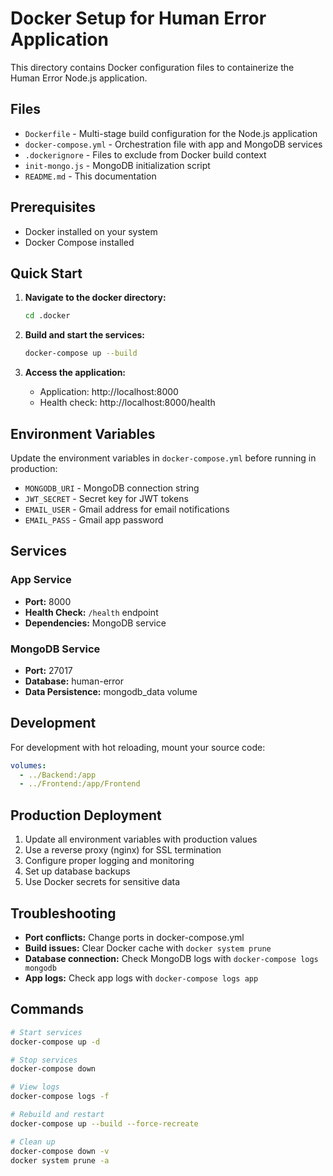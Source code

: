 # Docker Setup for Human Error Application

This directory contains Docker configuration files to containerize the Human Error Node.js application.

## Files

- `Dockerfile` - Multi-stage build configuration for the Node.js application
- `docker-compose.yml` - Orchestration file with app and MongoDB services
- `.dockerignore` - Files to exclude from Docker build context
- `init-mongo.js` - MongoDB initialization script
- `README.md` - This documentation

## Prerequisites

- Docker installed on your system
- Docker Compose installed

## Quick Start

1. **Navigate to the docker directory:**
   ```bash
   cd .docker
   ```

2. **Build and start the services:**
   ```bash
   docker-compose up --build
   ```

3. **Access the application:**
   - Application: http://localhost:8000
   - Health check: http://localhost:8000/health

## Environment Variables

Update the environment variables in `docker-compose.yml` before running in production:

- `MONGODB_URI` - MongoDB connection string
- `JWT_SECRET` - Secret key for JWT tokens
- `EMAIL_USER` - Gmail address for email notifications
- `EMAIL_PASS` - Gmail app password

## Services

### App Service
- **Port:** 8000
- **Health Check:** `/health` endpoint
- **Dependencies:** MongoDB service

### MongoDB Service
- **Port:** 27017
- **Database:** human-error
- **Data Persistence:** mongodb_data volume

## Development

For development with hot reloading, mount your source code:

```yaml
volumes:
  - ../Backend:/app
  - ../Frontend:/app/Frontend
```

## Production Deployment

1. Update all environment variables with production values
2. Use a reverse proxy (nginx) for SSL termination
3. Configure proper logging and monitoring
4. Set up database backups
5. Use Docker secrets for sensitive data

## Troubleshooting

- **Port conflicts:** Change ports in docker-compose.yml
- **Build issues:** Clear Docker cache with `docker system prune`
- **Database connection:** Check MongoDB logs with `docker-compose logs mongodb`
- **App logs:** Check app logs with `docker-compose logs app`

## Commands

```bash
# Start services
docker-compose up -d

# Stop services
docker-compose down

# View logs
docker-compose logs -f

# Rebuild and restart
docker-compose up --build --force-recreate

# Clean up
docker-compose down -v
docker system prune -a
